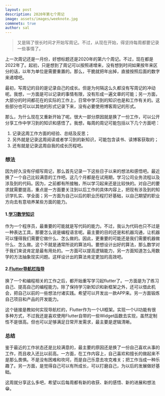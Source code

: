 ```yaml
---
layout: post
description: 2020年第七个周记
image: assets/images/weeknote.jpg
commnets: true
author: sal
---
```

> 又是隔了很长时间才开始写周记。不过，从现在开始，得坚持每周都要记录一些事情了。

上一次周记还是一月份，好想标题还是2020年的第六个周记。不过，现在都是2022年了。起初，只是想到了周记可以按照递增来，没有想到时间如果按年来区分的话，以年为单位是需要重置的。那么，干脆就把年出掉，直接按照后面的数字来递增吧。

最初，写周记的目的是记录自己的成长。但是为何隔这么久都没有写周记的冲动呢。我想，一方面是可以记录的事情有限，没有形成一遍文章的可能；另一方面，大部分的时间都花在的实际的工作上，日常中学习到的知识也是和工作有关的。这些部分也可以以其他的形式记录下来，没有必要使用博客周记的形式。

那么，为什么现在又重新开始了呢。很大一部分原因就是换了一份工作，可以公开分享工作中学习到的知识和感悟了。我想，每周的周记可能包括以下几个方面吧：
1. 记录这周工作方面的经验、总结及反思；
2. 另外就是记录这周阅读或者学习到的新知识，可能包含读书、读博客获取的；
3. 还有就是记录这周自我的成长历程吧。

### 想法
因为好久没有仔细写周记，那么首先记录一下这些日子以来的想法和感悟吧。最近换了一个自己比较满意的工作吧。这几个月都是在试用期，学习公司业务流程以及涉及到的代码。因为，之前都有所接触，所以学习起来还是比较快的。对自己的要求就需要提高，重点是一方面要关注到以后工作的具体内容上，把现有涉及到的知识学扎实、学全面；另一方面为自己以后的职业历程打好基础，以自己期望的职业方向去有意培养某些方面的能力。


#### 1.[学习数学知识](https://www.quantamagazine.org/computing-expert-says-programmers-need-more-math-20220517/)
作为一个程序员，最重要的可能就是写代码的能力。不过，我认为代码也只不过是一种表达工具，那要怎么说是编程语言呢。最主要的目的还是和机器沟通，让机器可以懂得我们需要它做什么、怎么做的。因此，更重要的可能还是我们需要机器做什么、怎么做。这个不就是通常所说的算法吗。要想设计出好的算法，那么数学对于我们来说肯定是最有用处的。一方面可以提高逻辑能力，另一方面知道怎么用数学的方法抽象现实问题。这样设计出的算法肯定更加的高效吧。

#### 2.[Flutter导航栏指导](https://www.quantamagazine.org/computing-expert-says-programmers-need-more-math-20220517/)
换了一个和编程相关的工作之后，都开始重写学习起flutter了。一方面是为了练习自己、提高自己的编程能力。除了保持学习新知识和新框架之外，还可以借此机会，把自己以前的一些想法付诸实践。希望可以开发出一款APP来。另一方面锻炼自己项目和产品的开发能力。

这个链接是教如何实现导航栏的，Flutter作为一个UI框架。实现一个UI功能有很多种方式，不过我还是喜欢使用Flutter自带的一些Widget函数去实现，虽然定制性不是很高。但也可以足够满足日常开发需求，最主要是逻辑清晰。

### 总结
鉴于最近的工作状态还是比较满意的，最主要的原因还是换了一份自己喜欢从事的工作，而且收入还比以前高。一方面，在工作内容上，自己喜欢和擅长的做起来不是那么畏惧。不是没有困难和坎坷，而是自己乐意去攻克难关；把工作当成一种乐趣了。另一方面，是觉得自己可以有所成长，可以打磨自己，为以后的发展做好基础。

这周就分享这么多吧，希望以后每周都有新的收获、新的感悟、新的进展和想法😁。
